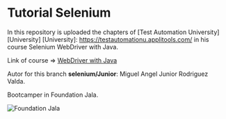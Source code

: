 # Tutorial Selenium

In this repository is uploaded the chapters of [Test Automation University][University]
[University]: https://testautomationu.applitools.com/ in his course Selenium WebDriver with Java.

Link of course => [WebDriver with Java](https://testautomationu.applitools.com/selenium-webdriver-tutorial-java/ "WebDriver with Java")

Autor for this branch **selenium/Junior**: Miguel Angel Junior Rodriguez Valda.

Bootcamper in Foundation Jala.

![Foundation Jala](https://media.licdn.com/dms/image/C4D0BAQHxYCKBPOEFoQ/company-logo_200_200/0?e=2159024400&v=beta&t=U-m956pcabD6Quk-q0bmpW4BvHVThAxFtAzhGazkLrc)
